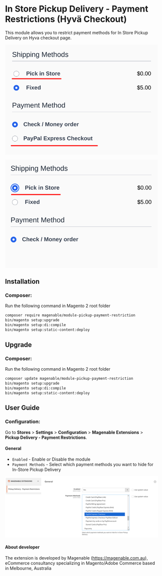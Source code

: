 # In Store Pickup Delivery - Payment Restrictions (Hyvä Checkout)

This module allows you to restrict payment methods for In Store Pickup Delivery on Hyva checkout page.

![storefront-1](README/storefront-1.png)

![storefront-2](README/storefront-2.png)

## Installation

### Composer:

Run the following command in Magento 2 root folder

```
composer require magenable/module-pickup-payment-restriction
bin/magento setup:upgrade
bin/magento setup:di:compile
bin/magento setup:static-content:deploy
```
## Upgrade

### Composer:

Run the following command in Magento 2 root folder

```
composer update magenable/module-pickup-payment-restriction
bin/magento setup:upgrade
bin/magento setup:di:compile
bin/magento setup:static-content:deploy
```

## User Guide

### Configuration:

Go to **Stores** > **Settings** > **Configuration** > **Magenable Extensions** > **Pickup Delivery - Payment Restrictions**.

#### General

- `Enabled` - Enable or Disable the module
- `Payment Methods` - Select which payment methods you want to hide for In-Store Pickup Delivery

![configuration](README/configuration.png)

#### About developer
The extension is developed by Magenable (https://magenable.com.au), eCommerce consultancy specializing in Magento/Adobe Commerce based in Melbourne, Australia
